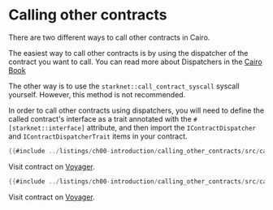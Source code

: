 # Calling other contracts

There are two different ways to call other contracts in Cairo.

The easiest way to call other contracts is by using the dispatcher of the contract you want to call.
You can read more about Dispatchers in the [Cairo Book](https://cairo-book.github.io/ch99-02-02-contract-dispatcher-library-dispatcher-and-system-calls.html#contract-dispatcher)

The other way is to use the `starknet::call_contract_syscall` syscall yourself. However, this method is not recommended.

In order to call other contracts using dispatchers, you will need to define the called contract's interface as a trait annotated with the `#[starknet::interface]` attribute, and then import the `IContractDispatcher` and `IContractDispatcherTrait` items in your contract.

```rust
{{#include ../listings/ch00-introduction/calling_other_contracts/src/callee.cairo}}
```
Visit contract on [Voyager](https://goerli.voyager.online/contract/0x015c3Bb6D0DE26b64FEAF9A8f4655CfADb5c128bF4510398972704ee12775DB1).

```rust
{{#include ../listings/ch00-introduction/calling_other_contracts/src/caller.cairo}}
```
Visit contract on [Voyager](https://goerli.voyager.online/contract/0x05fa8aF796343d2f22c53C17149386b67B7AC4aB52D9e308Aa507C185aA44778).
